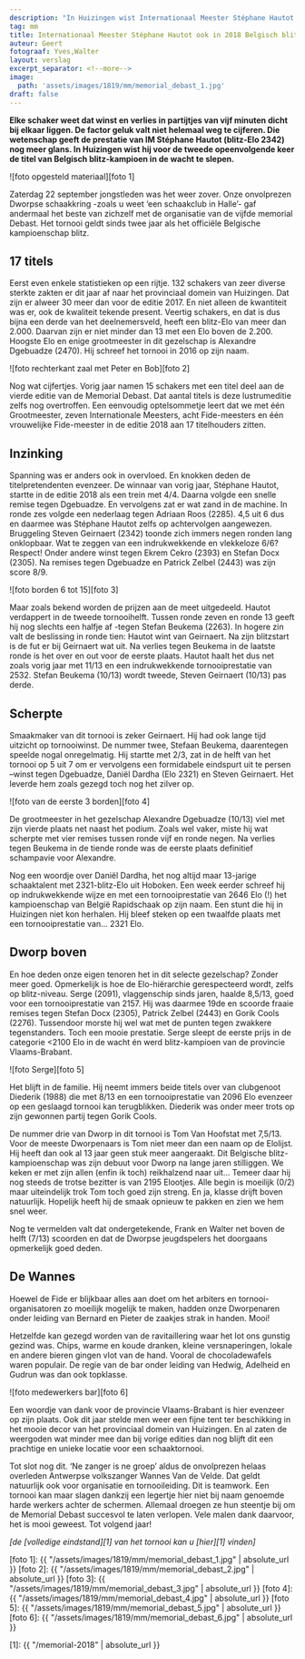 ```yaml
---
description: "In Huizingen wist Internationaal Meester Stéphane Hautot voor de tweede opeenvolgende keer de titel van Belgisch blitz-kampioen in de wacht te slepen."
tag: mm
title: Internationaal Meester Stéphane Hautot ook in 2018 Belgisch blitz-kampioen
auteur: Geert
fotograaf: Yves,Walter
layout: verslag
excerpt_separator: <!--more-->
image:
  path: 'assets/images/1819/mm/memorial_debast_1.jpg'
draft: false
---
```

**Elke schaker weet dat winst en verlies in partijtjes van vijf minuten dicht bij elkaar liggen. De factor geluk valt niet helemaal weg te cijferen. Die wetenschap geeft de prestatie van IM Stéphane Hautot (blitz-Elo 2342) nog meer glans. In Huizingen wist hij voor de tweede opeenvolgende keer de titel van Belgisch blitz-kampioen in de wacht te slepen.**<!--more-->

![foto opgesteld materiaal][foto 1]

Zaterdag 22 september jongstleden was het weer zover. Onze onvolprezen Dworpse schaakkring -zoals u weet ‘een schaakclub in Halle’- gaf andermaal het beste van zichzelf met de organisatie van de vijfde memorial Debast. Het tornooi geldt sinds twee jaar als het officiële Belgische kampioenschap blitz.

## 17 titels

Eerst even enkele statistieken op een rijtje. 132 schakers van zeer diverse sterkte zakten er dit jaar af naar het provinciaal domein van Huizingen. Dat zijn er alweer 30 meer dan voor de editie 2017. En niet alleen de kwantiteit was er, ook de kwaliteit tekende present. Veertig schakers, en dat is dus bijna een derde van het deelnemersveld, heeft een blitz-Elo van meer dan 2.000. Daarvan zijn er niet minder dan 13 met een Elo boven de 2.200. Hoogste Elo en enige grootmeester in dit gezelschap is Alexandre Dgebuadze (2470). Hij schreef het tornooi in 2016 op zijn naam.

![foto rechterkant zaal met Peter en Bob][foto 2]

Nog wat cijfertjes. Vorig jaar namen 15 schakers met een titel deel aan de vierde editie van de Memorial Debast. Dat aantal titels is deze lustrumeditie zelfs nog overtroffen. Een eenvoudig optelsommetje leert dat we met één Grootmeester, zeven Internationale Meesters, acht Fide-meesters en één vrouwelijke Fide-meester in de editie 2018 aan 17 titelhouders zitten.

## Inzinking

Spanning was er anders ook in overvloed. En knokken deden de titelpretendenten evenzeer. De winnaar van vorig jaar, Stéphane Hautot, startte in de editie 2018 als een trein met 4/4. Daarna volgde een snelle remise tegen Dgebuadze. En vervolgens zat er wat zand in de machine. In ronde zes volgde een nederlaag tegen Adriaan Roos (2285). 4,5 uit 6 dus en daarmee was Stéphane Hautot zelfs op achtervolgen aangewezen. Bruggeling Steven Geirnaert (2342) toonde zich immers negen ronden lang onklopbaar. Wat te zeggen van een indrukwekkende en vlekkeloze 6/6? Respect! Onder andere winst tegen Ekrem Cekro (2393) en Stefan Docx (2305). Na remises tegen Dgebuadze en Patrick Zelbel (2443) was zijn score 8/9.

![foto borden 6 tot 15][foto 3]

Maar zoals bekend worden de prijzen aan de meet uitgedeeld. Hautot verdappert in de tweede tornooihelft.  Tussen ronde zeven en ronde 13 geeft hij nog slechts een halfje af -tegen Stefan Beukema (2263). In hogere zin valt de beslissing in ronde tien: Hautot wint van Geirnaert. Na zijn blitzstart is de fut er bij Geirnaert wat uit. Na verlies tegen Beukema in de laatste ronde is het over en out voor de eerste plaats. Hautot haalt het dus net zoals vorig jaar met 11/13 en een indrukwekkende tornooiprestatie van 2532. Stefan Beukema (10/13) wordt tweede, Steven Geirnaert (10/13) pas derde.

## Scherpte

Smaakmaker van dit tornooi is zeker Geirnaert. Hij had ook lange tijd uitzicht op tornooiwinst. De nummer twee, Stefaan Beukema, daarentegen speelde nogal onregelmatig. Hij startte met 2/3, zat in de helft van het tornooi op 5 uit 7 om er vervolgens een formidabele eindspurt uit te persen –winst tegen Dgebuadze, Daniël Dardha (Elo 2321) en Steven Geirnaert. Het leverde hem zoals gezegd toch nog het zilver op.

![foto van de eerste 3 borden][foto 4]

De grootmeester in het gezelschap Alexandre Dgebuadze (10/13) viel met zijn vierde plaats net naast het podium. Zoals wel vaker, miste hij wat scherpte met vier remises tussen ronde vijf en ronde negen. Na verlies tegen Beukema in de tiende ronde was de eerste plaats definitief schampavie voor Alexandre.

Nog een woordje over Daniël Dardha, het nog altijd maar 13-jarige schaaktalent met 2321-blitz-Elo uit Hoboken. Een week eerder schreef hij op indrukwekkende wijze en met een tornooiprestatie van 2646 Elo (!) het kampioenschap van België Rapidschaak op zijn naam. Een stunt die hij in Huizingen niet kon herhalen. Hij bleef steken op een twaalfde plaats met een tornooiprestatie van… 2321 Elo.

## Dworp boven

En hoe deden onze eigen tenoren het in dit selecte gezelschap? Zonder meer goed. Opmerkelijk is hoe de Elo-hiërarchie gerespecteerd wordt, zelfs op blitz-niveau. Serge (2091), vlaggenschip sinds jaren, haalde 8,5/13, goed voor een tornooiprestatie van 2157. Hij was daarmee 19de en scoorde fraaie remises tegen Stefan Docx (2305), Patrick Zelbel (2443) en Gorik Cools (2276). Tussendoor morste hij wel wat met de punten tegen zwakkere tegenstanders. Toch een mooie prestatie. Serge sleept de eerste prijs in de categorie <2100 Elo in de wacht én werd blitz-kampioen van de provincie Vlaams-Brabant.

![foto Serge][foto 5]

Het blijft in de familie. Hij neemt immers beide titels over van clubgenoot Diederik (1988) die met 8/13 en een tornooiprestatie van 2096 Elo evenzeer op een geslaagd tornooi kan terugblikken. Diederik was onder meer trots op zijn gewonnen partij tegen Gorik Cools.

De nummer drie van Dworp in dit tornooi is Tom Van Hoofstat met 7,5/13. Voor de meeste Dworpenaars is Tom niet meer dan een naam op de Elolijst. Hij heeft dan ook al 13 jaar geen stuk meer aangeraakt. Dit Belgische blitz-kampioenschap was zijn debuut voor Dworp na lange jaren stilliggen. We keken er met zijn allen (enfin ik toch) reikhalzend naar uit… Temeer daar hij nog steeds de trotse bezitter is van 2195 Elootjes. Alle begin is moeilijk (0/2) maar uiteindelijk trok Tom toch goed zijn streng. En ja, klasse drijft boven natuurlijk. Hopelijk heeft hij de smaak opnieuw te pakken en zien we hem snel weer.

Nog te vermelden valt dat ondergetekende, Frank en Walter net boven de helft (7/13) scoorden en dat de Dworpse jeugdspelers het doorgaans opmerkelijk goed deden.

## De Wannes

Hoewel de Fide er blijkbaar alles aan doet om het arbiters en tornooi-organisatoren zo moeilijk mogelijk te maken, hadden onze Dworpenaren onder leiding van Bernard en Pieter de zaakjes strak in handen. Mooi!

Hetzelfde kan gezegd worden van de ravitaillering waar het lot ons gunstig gezind was. Chips, warme en koude dranken, kleine versnaperingen, lokale en andere bieren gingen vlot van de hand. Vooral de chocoladewafels waren populair. De regie van de bar onder leiding van Hedwig, Adelheid en Gudrun was dan ook topklasse.

![foto medewerkers bar][foto 6]

Een woordje van dank voor de provincie Vlaams-Brabant is hier evenzeer op zijn plaats. Ook dit jaar stelde men weer een fijne tent ter beschikking in het mooie decor van het provinciaal domein van Huizingen. En al zaten de weergoden wat minder mee dan bij vorige edities dan nog blijft dit een prachtige en unieke locatie voor een schaaktornooi.

Tot slot nog dit. ‘Ne zanger is ne groep’ aldus de onvolprezen helaas overleden Antwerpse volkszanger Wannes Van de Velde. Dat geldt natuurlijk ook voor organisatie en tornooileiding. Dit is teamwork. Een tornooi kan maar slagen dankzij een legertje hier niet bij naam genoemde harde werkers achter de schermen. Allemaal droegen ze hun steentje bij om de Memorial Debast succesvol te laten verlopen. Vele malen dank daarvoor, het is mooi geweest. Tot volgend jaar!

_[de [volledige eindstand][1] van het tornooi kan u [hier][1] vinden]_


[foto 1]: {{ "/assets/images/1819/mm/memorial_debast_1.jpg" | absolute_url }}
[foto 2]: {{ "/assets/images/1819/mm/memorial_debast_2.jpg" | absolute_url }}
[foto 3]: {{ "/assets/images/1819/mm/memorial_debast_3.jpg" | absolute_url }}
[foto 4]: {{ "/assets/images/1819/mm/memorial_debast_4.jpg" | absolute_url }}
[foto 5]: {{ "/assets/images/1819/mm/memorial_debast_5.jpg" | absolute_url }}
[foto 6]: {{ "/assets/images/1819/mm/memorial_debast_6.jpg" | absolute_url }}

[1]: {{ "/memorial-2018" | absolute_url }}
